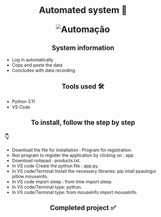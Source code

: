 <h1 align="center">
Automated system 🤖 
<p>
<p>

   ![Automação](https://user-images.githubusercontent.com/106255930/209406539-f4e6f9fe-236c-4123-9317-8cf2279bb0e7.gif)
</h1>

<h2 align="center">
System information
</h2>

- Log in automatically
- Copy and paste the data
- Concludes with data recording

<h2 align="center">
Tools used 🛠️
</h2>

-  Python 3.11 <img src="https://cdn.jsdelivr.net/gh/devicons/devicon/icons/python/python-original.svg" width="20" height="15" />
-  VS Code <img src="https://cdn.jsdelivr.net/gh/devicons/devicon/icons/vscode/vscode-original.svg" width="20" height="15" />


            
          





<h2 align="center">
To install, follow the step by step 
</h2>

<h3>
 👇
</h3>

- Download the file for installation : Program for registration.
- Run program to register the application by clicking on : app.
- Download notepad : products.txt.
- In VS code Create the python file : app.py.
- In VS code/Terminal Install the necessary libraries: pip intall pyautogui pillow mouseinfo.
- In VS code import sleep : from time import sleep.
- In VS code/Terminal type: python.
- In VS code/Terminal type: from mouseinfo import mouseInfo.



<h2 align="center">
Completed project ✅
</h2>
